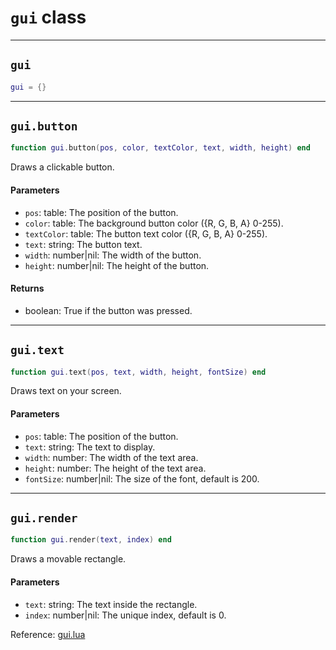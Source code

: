 # `gui` class

-----

## `gui`
```lua
gui = {}
```

-----

## `gui.button`
```lua
function gui.button(pos, color, textColor, text, width, height) end
```
Draws a clickable button.

#### Parameters
- `pos`: table: The position of the button.
- `color`: table: The background button color ({R, G, B, A} 0-255).
- `textColor`: table: The button text color ({R, G, B, A} 0-255).
- `text`: string: The button text.
- `width`: number|nil: The width of the button.
- `height`: number|nil: The height of the button.
#### Returns
- boolean: True if the button was pressed.

-----

## `gui.text`
```lua
function gui.text(pos, text, width, height, fontSize) end
```
Draws text on your screen.

#### Parameters
- `pos`: table: The position of the button.
- `text`: string: The text to display.
- `width`: number: The width of the text area.
- `height`: number: The height of the text area.
- `fontSize`: number|nil: The size of the font, default is 200.

-----

## `gui.render`
```lua
function gui.render(text, index) end
```
Draws a movable rectangle.

#### Parameters
- `text`: string: The text inside the rectangle.
- `index`: number|nil: The unique index, default is 0.

Reference: [gui.lua](https://github.com/flarialmc/scripting-wiki/tree/main/autocomplete/gui/gui.lua)